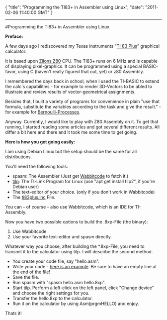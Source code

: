 {
  "title": "Programming the TI83+ in Assembler using Linux",
  "date": "2011-02-06 11:40:00 GMT"
}

---

#Programming the TI83+ in Assembler using Linux
<p><strong>Preface:</strong></p>&#13;
<p>A few days ago I rediscovered my Texas Instruments "<a target="_blank" href="http://en.wikipedia.org/wiki/TI-83">TI 83 Plus</a>" graphical calculator.</p>&#13;
<p>It is based upon <a target="_blank" href="http://en.wikipedia.org/wiki/Z80">Zilons Z80</a> CPU. The TI83+ runs on 6 MHz and is capable of displaying pixel-graphics. It can be programmed using a special BASIC-favor, using C (haven't really figured that out, yet) or z80 Assembly. </p>&#13;
<p>I remembered the days back in school, when I used the TI-BASIC to extend the calc's capabilities - for example to render 3D-Vectors to be abled to illustrate and review results of vector-geometrical assignments.</p>&#13;
<p>Besides that, I built a variety of programs for convenience in plain "use that formula, substitute the variables according to the task and give the result." - for example for <a target="_blank" href="http://en.wikipedia.org/wiki/Bernoulli_process">Bernoulli-Processes</a>.</p>&#13;
<p>Anyway. Currently, I would like to play with Z80 Assembly on it. To get that running, I started reading some articles and got several different results. All differ a bit here and there and it took me some time to get going.</p>&#13;
<p><strong>Here is how you get going easily:</strong></p>&#13;
<p>I am using Debian Linux but the setup should be the same for all distributions.</p>&#13;
<p>You'll need the following tools:</p>&#13;
<ul><li>spasm: The Assembler (Just get <a href="http://wabbit.codeplex.com/releases/view/45275">Wabbitcode</a> to fetch it.)</li>&#13;
<li><a href="http://www.ticalc.org/pub/unix/tilp.tar.gz">tilp</a>: The TI-Link Program for Linux (use "apt get install tilp2", if you're Debian user)</li>&#13;
<li>The text-editor of your choice. (only if you don't work in Wabbitcode)</li>&#13;
<li>The <a target="_blank" href="http://education.ti.com/downloads/files/computer_software/sdk_83p/ti83plus.inc">ti83plus.inc</a> File.</li>&#13;
</ul><p>You can - of course - also use Wabbitcode, which is an IDE for TI-Assembly.</p>&#13;
<p>Now you have two possible options to build the .8xp-File (the binary):</p>&#13;
<ol><li>Use Wabbitcode</li>&#13;
<li>Use your favorite text-editor and spasm directly.</li>&#13;
</ol><p>Whatever way you choose, after building the *.8xp-File, you need to transmit it to the calculator using tilp. I will describe the second method.</p>&#13;
<ul><li>You create your code file, say "hello.asm".</li>&#13;
<li>Write your code - <a href="https://gist.github.com/812603">here is an example</a>. Be sure to have an empty line at the end of the file!</li>&#13;
<li>Save the file.</li>&#13;
<li>Run spasm with "spasm hello.asm hello.8xp".</li>&#13;
<li>Start tilp. Perform a left-click on the left panel, click "Change device" and choose the right settings for you.</li>&#13;
<li>Transfer the hello.8xp to the calculator.</li>&#13;
<li>Run it on the calculator by using Asm(prgmHELLO) and enjoy.</li>&#13;
</ul><p>Thats it!</p> 
